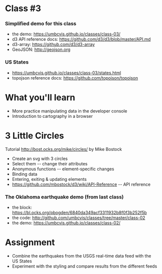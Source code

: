 # Class #3

### Simplified demo for this class

* the demo: https://umbcvis.github.io/classes/class-03/
* d3 API reference docs: https://github.com/d3/d3/blob/master/API.md
* d3-array: https://github.com/d3/d3-array
* GeoJSON: http://geojson.org

### US States

* https://umbcvis.github.io/classes/class-03/states.html
* topojson reference docs: https://github.com/topojson/topojson

# What you'll learn

* More practice manipulating data in the developer console
* Introduction to cartography in a browser

# 3 Little Circles
Tutorial http://bost.ocks.org/mike/circles/ by Mike Bostock

* Create an svg with 3 circles
* Select them -- change their attributes
* Anonymous functions -- element-specific changes
* Binding data
* Entering, exiting & updating elements
* https://github.com/mbostock/d3/wiki/API-Reference -- API reference

### The Oklahoma earthquake demo (from last class)

* the block: https://bl.ocks.org/pbogden/6840da349acf3311932b8f0f3b252f5b
* the code: http://github.com/umbcvis/classes/tree/master/class-02
* the demo: https://umbcvis.github.io/classes/class-02/

# Assignment

* Combine the earthquakes from the USGS real-time data feed with the US States
* Experiment with the styling and compare results from the different feeds
